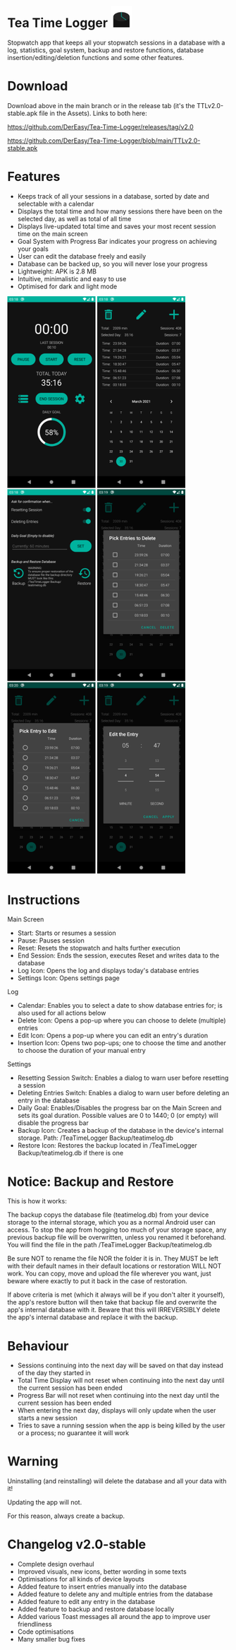 # Tea Time Logger <img src="https://github.com/DerEasy/Tea-Time-Logger/blob/main/Images/Icons/App%20Icon%20Vector%20Graphic.svg" width="48">
Stopwatch app that keeps all your stopwatch sessions in a database with a log, statistics, goal system, backup and restore functions, database insertion/editing/deletion functions and some other features.


# Download
Download above in the main branch or in the release tab (it's the TTLv2.0-stable.apk file in the Assets). Links to both here:

https://github.com/DerEasy/Tea-Time-Logger/releases/tag/v2.0

https://github.com/DerEasy/Tea-Time-Logger/blob/main/TTLv2.0-stable.apk



# Features
- Keeps track of all your sessions in a database, sorted by date and selectable with a calendar
- Displays the total time and how many sessions there have been on the selected day, as well as total of all time
- Displays live-updated total time and saves your most recent session time on the main screen
- Goal System with Progress Bar indicates your progress on achieving your goals
- User can edit the database freely and easily
- Database can be backed up, so you will never lose your progress
- Lightweight: APK is 2.8 MB
- Intuitive, minimalistic and easy to use
- Optimised for dark and light mode

<img src="https://github.com/DerEasy/Tea-Time-Logger/blob/main/Images/Screenshots/Main.png" width="200"> <img src="https://github.com/DerEasy/Tea-Time-Logger/blob/main/Images/Screenshots/Log.png" width="200"> <img src="https://github.com/DerEasy/Tea-Time-Logger/blob/main/Images/Screenshots/Settings.png" width="200"> <img src="https://github.com/DerEasy/Tea-Time-Logger/blob/main/Images/Screenshots/DeletePicker.png" width="200"> <img src="https://github.com/DerEasy/Tea-Time-Logger/blob/main/Images/Screenshots/EditPicker.png" width="200"> <img src="https://github.com/DerEasy/Tea-Time-Logger/blob/main/Images/Screenshots/EditDialog.png" width="200">



# Instructions
Main Screen
- Start: Starts or resumes a session
- Pause: Pauses session
- Reset: Resets the stopwatch and halts further execution
- End Session: Ends the session, executes Reset and writes data to the database
- Log Icon: Opens the log and displays today's database entries
- Settings Icon: Opens settings page

Log
- Calendar: Enables you to select a date to show database entries for; is also used for all actions below
- Delete Icon: Opens a pop-up where you can choose to delete (multiple) entries
- Edit Icon: Opens a pop-up where you can edit an entry's duration
- Insertion Icon: Opens two pop-ups; one to choose the time and another to choose the duration of your manual entry

Settings
- Resetting Session Switch: Enables a dialog to warn user before resetting a session
- Deleting Entries Switch: Enables a dialog to warn user before deleting an entry in the database
- Daily Goal: Enables/Disables the progress bar on the Main Screen and sets its goal duration. Possible values are 0 to 1440; 0 (or empty) will disable the progress bar
- Backup Icon: Creates a backup of the database in the device's internal storage. Path: /TeaTimeLogger Backup/teatimelog.db
- Restore Icon: Restores the backup located in /TeaTimeLogger Backup/teatimelog.db if there is one


# Notice: Backup and Restore
This is how it works:

The backup copys the database file (teatimelog.db) from your device storage to the internal storage, which you as a normal Android user can access. To stop the app from hogging too much of your storage space, any previous backup file will be overwritten, unless you renamed it beforehand. You will find the file in the path /TeaTimeLogger Backup/teatimelog.db

Be sure NOT to rename the file NOR the folder it is in. They MUST be left with their default names in their default locations or restoration WILL NOT work. You can copy, move and upload the file wherever you want, just beware where exactly to put it back in the case of restoration.

If above criteria is met (which it always will be if you don't alter it yourself), the app's restore button will then take that backup file and overwrite the app's internal database with it. Beware that this will IRREVERSIBLY delete the app's internal database and replace it with the backup.

# Behaviour
- Sessions continuing into the next day will be saved on that day instead of the day they started in
- Total Time Display will not reset when continuing into the next day until the current session has been ended
- Progress Bar will not reset when continuing into the next day until the current session has been ended
- When entering the next day, displays will only update when the user starts a new session
- Tries to save a running session when the app is being killed by the user or a process; no guarantee it will work


# Warning
Uninstalling (and reinstalling) will delete the database and all your data with it!

Updating the app will not.

For this reason, always create a backup.


# Changelog v2.0-stable
- Complete design overhaul
- Improved visuals, new icons, better wording in some texts
- Optimisations for all kinds of device layouts
- Added feature to insert entries manually into the database
- Added feature to delete any and multiple entries from the database
- Added feature to edit any entry in the database
- Added feature to backup and restore database locally
- Added various Toast messages all around the app to improve user friendliness
- Code optimisations
- Many smaller bug fixes
